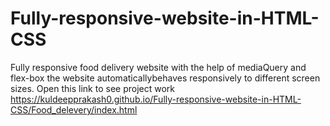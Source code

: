 # Fully-responsive-website-in-HTML-CSS
Fully responsive food delivery website with the help of mediaQuery and flex-box the website automaticallybehaves responsively to different screen sizes.
Open this link to see project work
https://kuldeepprakash0.github.io/Fully-responsive-website-in-HTML-CSS/Food_delevery/index.html
